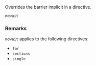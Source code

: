 Overrides the barrier implicit in a directive.

```cpp
nowait
```

### Remarks

`nowait` applies to the following directives:

- `for`
- `sections`
- `single`